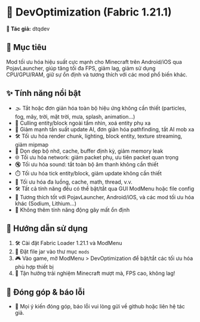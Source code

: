 # 🚀 DevOptimization (Fabric 1.21.1)

**👤 Tác giả:** dtqdev

## 🎯 Mục tiêu
Mod tối ưu hóa hiệu suất cực mạnh cho Minecraft trên Android/iOS qua PojavLauncher, giúp tăng tối đa FPS, giảm lag, giảm sử dụng CPU/GPU/RAM, giữ sự ổn định và tương thích với các mod phổ biến khác.

## ✨ Tính năng nổi bật
- 🌫️ Tắt hoặc đơn giản hóa toàn bộ hiệu ứng không cần thiết (particles, fog, mây, trời, mặt trời, mưa, splash, animation...)
- 👀 Culling entity/block ngoài tầm nhìn, xoá entity phụ xa
- 🤖 Giảm mạnh tần suất update AI, đơn giản hóa pathfinding, tắt AI mob xa
- 🛠️ Tối ưu hóa render chunk, lighting, block entity, texture streaming, giảm mipmap
- 🧹 Dọn dẹp bộ nhớ, cache, buffer định kỳ, giảm memory leak
- 🌐 Tối ưu hóa network: giảm packet phụ, ưu tiên packet quan trọng
- 🔇 Tối ưu hóa sound: tắt toàn bộ âm thanh không cần thiết
- ⏱️ Tối ưu hóa tick entity/block, giảm update không cần thiết
- 🧵 Tối ưu hóa đa luồng, cache, math, thread, v.v.
- 🛠️ Tất cả tính năng đều có thể bật/tắt qua GUI ModMenu hoặc file config
- 📱 Tương thích tốt với PojavLauncher, Android/iOS, và các mod tối ưu hóa khác (Sodium, Lithium...)
- 🚫 Không thêm tính năng động gây mất ổn định

## 📖 Hướng dẫn sử dụng
1. 🛠️ Cài đặt Fabric Loader 1.21.1 và ModMenu
2. 📂 Đặt file jar vào thư mục `mods`
3. 🎮 Vào game, mở ModMenu > DevOptimization để bật/tắt các tối ưu hóa phù hợp thiết bị
4. 🎉 Tận hưởng trải nghiệm Minecraft mượt mà, FPS cao, không lag!

## 🤝 Đóng góp & báo lỗi
- 🐛 Mọi ý kiến đóng góp, báo lỗi vui lòng gửi về github hoặc liên hệ tác giả.
